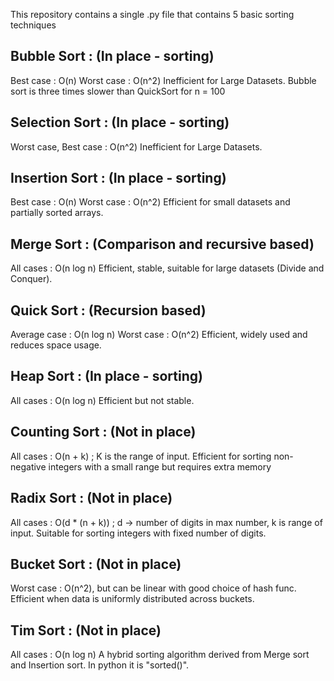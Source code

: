This repository contains a single .py file that contains 5 basic sorting techniques

## Bubble Sort : (In place - sorting)
Best case : O(n)
Worst case : O(n^2)
Inefficient for Large Datasets.
Bubble sort is three times slower than QuickSort for n = 100

## Selection Sort : (In place - sorting)
Worst case, Best case : O(n^2)
Inefficient for Large Datasets.

## Insertion Sort : (In place - sorting)
Best case : O(n)
Worst case : O(n^2)
Efficient for small datasets and partially sorted arrays.

## Merge Sort : (Comparison and recursive based)
All cases : O(n log n)
Efficient, stable, suitable for large datasets (Divide and Conquer).

## Quick Sort : (Recursion based)
Average case : O(n log n)
Worst case : O(n^2)
Efficient, widely used and reduces space usage.

## Heap Sort : (In place - sorting)
All cases : O(n log n)
Efficient but not stable.

## Counting Sort : (Not in place)
All cases : O(n + k) ; K is the range of input.
Efficient for sorting non-negative integers with a small range but requires extra memory

## Radix Sort : (Not in place)
All cases : O(d * (n + k)) ; d → number of digits in max number, k is range of input.
Suitable for sorting integers with fixed number of digits.

## Bucket Sort : (Not in place)
Worst case : O(n^2), but can be linear with good choice of hash func.
Efficient when data is uniformly distributed across buckets.

## Tim Sort : (Not in place)
All cases : O(n log n)
A hybrid sorting algorithm derived from Merge sort and Insertion sort. In python it is "sorted()".
